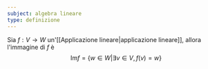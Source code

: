```yaml
---
subject: algebra lineare
type: definizione
---
```

Sia $f:V\to W$ un'[[Applicazione lineare|applicazione lineare]], allora l'immagine di $f$ è
$$
\text{Im}f=\{w\in W|\exists v\in V,f(v)=w\}
$$